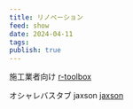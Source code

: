 ```yaml
---
title: リノベーション
feed: show
date: 2024-04-11
tags: 
publish: true
---
```

施工業者向け
[r-toolbox](https://www.r-toolbox.jp/)

オシャレバスタブ jaxson
[jaxson](https://jaxson.jp)